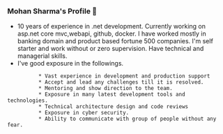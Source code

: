 ### Mohan Sharma's Profile 👋


<!--**mohan023/mohan023** is a ✨ _special_ ✨ repository because its `README.md` (this file) appears on your GitHub profile.

Here are some ideas to get you started:-->

- 10 years of experience in .net development. Currently working on asp.net core mvc,webapi, github, docker. I have worked mostly in banking domain and product based fortune 500 companies. I'm self starter and work without or zero supervision. Have technical and managerial skills.
- I've good exposure in the followings.<br>
```       
          * Vast experience in development and production support
          * Accept and lead any challenges till it is resolved. 
          * Mentoring and show direction to the team.
          * Exposure in many latest development tools and technologies.
          * Technical architecture design and code reviews
          * Exposure in cyber security.
          * Ability to communicate with group of people without any fear.
 ```       

<!---- 👯 I’m looking to collaborate on ...
- 🤔 I’m looking for help with ...
 💬 Ask me about ...
- 📫 How to reach me: 
- 😄 Pronouns: ...
- ⚡ Fun fact: ...-->
